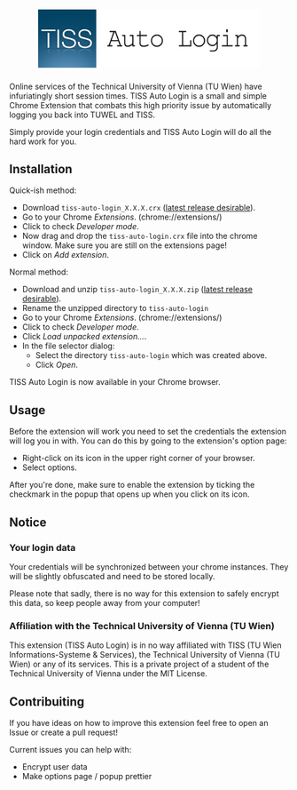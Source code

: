<h1 align="center">
<sub>
<img alt="Logo" src="/src/img/logo.png"
    width="400"/>
</sub>
</h1>

Online services of the Technical University of Vienna (TU Wien) have infuriatingly short session times. TISS Auto Login is a small and simple Chrome Extension that combats this high priority issue by automatically logging you back into TUWEL and TISS.

Simply provide your login credentials and TISS Auto Login will do all the hard work for you.

## Installation
Quick-ish method:
- Download `tiss-auto-login_X.X.X.crx` ([latest release desirable](https://github.com/lforst/tiss-auto-login/releases)).
- Go to your Chrome *Extensions*. (chrome://extensions/)
- Click to check *Developer mode*.
- Now drag and drop the `tiss-auto-login.crx` file into the chrome window. Make sure you are still on the extensions page!
- Click on *Add extension*.

Normal method:
- Download and unzip `tiss-auto-login_X.X.X.zip` ([latest release desirable](https://github.com/lforst/tiss-auto-login/releases)).
- Rename the unzipped directory to `tiss-auto-login`
- Go to your Chrome *Extensions*. (chrome://extensions/)
- Click to check *Developer mode*.
- Click *Load unpacked extension...*.
- In the file selector dialog:
    - Select the directory `tiss-auto-login` which was created above.
    - Click *Open*.  

TISS Auto Login is now available in your Chrome browser.

## Usage
Before the extension will work you need to set the credentials the extension will log you in with. You can do this by going to the extension's option page:
- Right-click on its icon in the upper right corner of your browser.
- Select options.

After you're done, make sure to enable the extension by ticking the checkmark in the popup that opens up when you click on its icon.

## Notice

### Your login data
Your credentials will be synchronized between your chrome instances. They will be slightly obfuscated and need to be stored locally.

Please note that sadly, there is no way for this extension to safely encrypt this data, so keep people away from your computer!

### Affiliation with the Technical University of Vienna (TU Wien)
This extension (TISS Auto Login) is in no way affiliated with TISS (TU Wien Informations-Systeme & Services), the Technical University of Vienna (TU Wien) or any of its services. This is a private project of a student of the Technical University of Vienna under the MIT License.

## Contribuiting
If you have ideas on how to improve this extension feel free to open an Issue or create a pull request!

Current issues you can help with:
- Encrypt user data
- Make options page / popup prettier